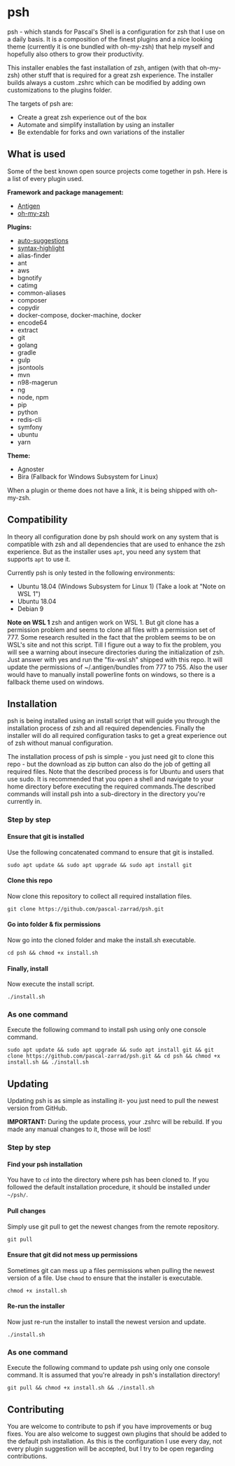 # psh
psh - which stands for Pascal's Shell is a configuration for zsh that I use on a daily basis. It is a composition of the finest plugins and a nice looking theme (currently it is one bundled with oh-my-zsh) that help myself and hopefully also others to grow their productivity.

This installer enables the fast installation of zsh, antigen (with that oh-my-zsh) other stuff that is required for a great zsh experience.
The installer builds always a custom .zshrc which can be modified by adding own customizations to the plugins folder.

The targets of psh are:
 * Create a great zsh experience out of the box
 * Automate and simplify installation by using an installer
 * Be extendable for forks and own variations of the installer

## What is used
Some of the best known open source projects come together in psh.
Here is a list of every plugin used.

**Framework and package management:**
 * [Antigen](https://github.com/zsh-users/antigen)
 * [oh-my-zsh](https://github.com/robbyrussell/oh-my-zsh)

**Plugins:**
 * [auto-suggestions](https://github.com/zsh-users/zsh-autosuggestions)
 * [syntax-highlight](https://github.com/zsh-users/zsh-syntax-highlighting)
 * alias-finder
 * ant
 * aws
 * bgnotify
 * catimg
 * common-aliases
 * composer
 * copydir
 * docker-compose, docker-machine, docker
 * encode64
 * extract
 * git
 * golang
 * gradle
 * gulp
 * jsontools
 * mvn
 * n98-magerun
 * ng
 * node, npm
 * pip
 * python
 * redis-cli
 * symfony
 * ubuntu
 * yarn

**Theme:**
 * Agnoster
 * Bira (Fallback for Windows Subsystem for Linux)

When a plugin or theme does not have a link, it is being shipped with oh-my-zsh.

## Compatibility
In theory all configuration done by psh should work on any system that is compatible with zsh and all dependencies that are used to enhance the zsh experience.
But as the installer uses ```apt```, you need any system that supports ```apt``` to use it.

Currently psh is only tested in the following environments:
 * Ubuntu 18.04 (Windows Subsystem for Linux 1) (Take a look at "Note on WSL 1")
 * Ubuntu 18.04
 * Debian 9

**Note on WSL 1**
zsh and antigen work on WSL 1. But git clone has a permission problem and seems to clone all files with a permission set of 777. Some research resulted in the fact that the problem seems to be on WSL's site and not this script. Till I figure out a way to fix the problem, you will see a warning about insecure directories during the initialization of zsh. Just answer with yes and run the "fix-wsl.sh" shipped with this repo. It will update the permissions of ~/.antigen/bundles from 777 to 755.
Also the user would have to manually install powerline fonts on windows, so there is a fallback theme used on windows.

## Installation

psh is being installed using an install script that will guide you through the installation process of zsh and all required dependencies. Finally the installer will do all required configuration tasks to get a great experience out of zsh without manual configuration.

The installation process of psh is simple - you just need git to clone this repo - but the download as zip button can also do the job of getting all required files.
Note that the described process is for Ubuntu and users that use sudo. It is recommended that you open a shell and navigate to your home directory before executing the required commands.The described commands will install psh into a sub-directory in the directory you're currently in.

### Step by step
#### Ensure that git is installed
Use the following concatenated command to ensure that git is installed.
```
sudo apt update && sudo apt upgrade && sudo apt install git
```

#### Clone this repo
Now clone this repository to collect all required installation files.
```
git clone https://github.com/pascal-zarrad/psh.git
```

#### Go into folder & fix permissions
Now go into the cloned folder and make the install.sh executable.
```
cd psh && chmod +x install.sh
```

#### Finally, install
Now execute the install script.
```
./install.sh
```

### As one command
Execute the following command to install psh using only one console command.
```
sudo apt update && sudo apt upgrade && sudo apt install git && git clone https://github.com/pascal-zarrad/psh.git && cd psh && chmod +x install.sh && ./install.sh
```

## Updating
Updating psh is as simple as installing it- you just need to pull the newest version from GitHub.

**IMPORTANT:**
During the update process, your .zshrc will be rebuild. If you made any manual changes to it, those will be lost!

### Step by step
#### Find your psh installation
You have to ```cd``` into the directory where psh has been cloned to. If you followed the default installation procedure, it should be installed under ```~/psh/```.

#### Pull changes
Simply use git pull to get the newest changes from the remote repository.
```
git pull
```

#### Ensure that git did not mess up permissions
Sometimes git can mess up a files permissions when pulling the newest version of a file.
Use ```chmod``` to ensure that the installer is executable.
```
chmod +x install.sh
```

#### Re-run the installer
Now just re-run the installer to install the newest version and update.
```
./install.sh
```

### As one command
Execute the following command to update psh using only one console command.
It is assumed that you're already in psh's installation directory!
```
git pull && chmod +x install.sh && ./install.sh
```

## Contributing

You are welcome to contribute to psh if you have improvements or bug fixes.
You are also welcome to suggest own plugins that should be added to the default
psh installation. As this is the configuration I use every day, not every plugin suggestion will be accepted,
but I try to be open regarding contributions.
